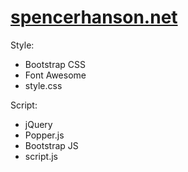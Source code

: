 # [spencerhanson.net](https://spencerhanson.net/)
Style:
* Bootstrap CSS
* Font Awesome
* style.css

Script:
* jQuery
* Popper.js
* Bootstrap JS
* script.js
